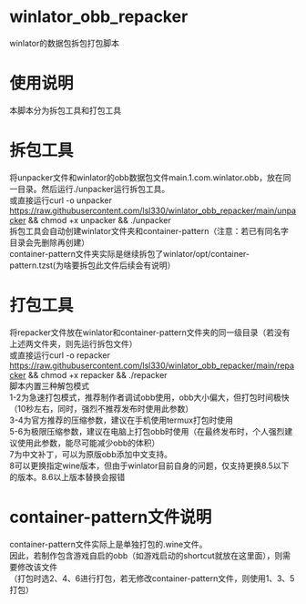 # winlator_obb_repacker
winlator的数据包拆包打包脚本

# 使用说明
本脚本分为拆包工具和打包工具

# 拆包工具
将unpacker文件和winlator的obb数据包文件main.1.com.winlator.obb，放在同一目录。然后运行./unpacker运行拆包工具。  
或直接运行curl -o unpacker https://raw.githubusercontent.com/lsl330/winlator_obb_repacker/main/unpacker && chmod +x unpacker && ./unpacker   
拆包工具会自动创建winlator文件夹和container-pattern（注意：若已有同名字目录会先删除再创建）  
container-pattern文件夹实际是继续拆包了winlator/opt/container-pattern.tzst(为啥要拆包此文件后续会有说明）  

# 打包工具
将repacker文件放在winlator和container-pattern文件夹的同一级目录（若没有上述两文件夹，则先运行拆包文件）  
或直接运行curl -o repacker https://raw.githubusercontent.com/lsl330/winlator_obb_repacker/main/repacker && chmod +x repacker && ./repacker   
脚本内置三种解包模式  
1-2为急速打包模式，推荐制作者调试obb使用，obb大小偏大，但打包时间极快（10秒左右，同时，强烈不推荐发布时使用此参数）  
3-4为官方推荐的压缩参数，建议在手机使用termux打包时使用  
5-6为极限压缩参数，建议在电脑上打包obb时使用（在最终发布时，个人强烈建议使用此参数，能尽可能减少obb的体积）  
7为中文补丁，可以为原版obb添加中文支持。  
8可以更换指定wine版本，但由于winlator目前自身的问题，仅支持更换8.5以下的版本。8.6以上版本替换会报错  

# container-pattern文件说明
container-pattern文件实际上是单独打包的.wine文件。  
因此，若制作包含游戏自启的obb（如游戏启动的shortcut就放在这里面），则需要修改该文件  
（打包时选2、4、6进行打包，若无修改container-pattern文件，则使用1、3、5打包）  


